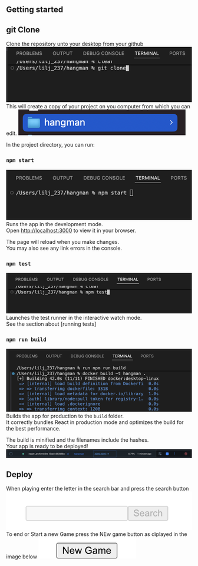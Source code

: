 
## Getting started 
## git Clone
Clone the repository unto your desktop from your github
![Alt text](image/Clone.png)
This will create a copy of your project on you computer from which you can edit.
![Alt text](image/Directory.png)

In the project directory, you can run:

### `npm start`
![Alt text](image/terminal.png) 
Runs the app in the development mode.\
Open [http://localhost:3000](http://localhost:3000) to view it in your browser.

The page will reload when you make changes.\
You may also see any link errors in the console.

### `npm test`
![Alt text](image/test.png)
Launches the test runner in the interactive watch mode.\
See the section about [running tests]

### `npm run build`
![Alt text](image/Build.png)
Builds the app for production to the `build` folder.\
It correctly bundles React in production mode and optimizes the build for the best performance.

The build is minified and the filenames include the hashes.\
Your app is ready to be deployed!
![Alt text](image/container.png)

## Deploy
When playing enter the letter in the search bar and press the search button
![Alt text](image/Search.png)
To end or Start a new Game press the NEw game button as diplayed in the image below
![Alt text](image/newG.png)